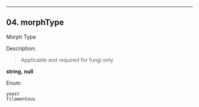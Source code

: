 ---
## 04. morphType
Morph Type  

Description:
> Applicable and required for fungi only  

**string, null**

Enum:

	yeast
	filamentous
